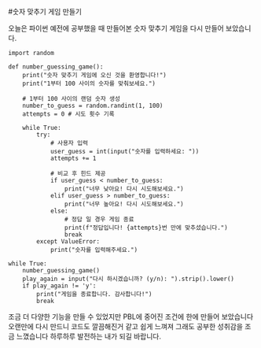 #숫자 맞추기 게임 만들기

오늘은 파이썬 예전에 공부했을 때 만들어본 숫자 맞추기 게임을 다시 만들어 보았습니다.

```
import random

def number_guessing_game():
    print("숫자 맞추기 게임에 오신 것을 환영합니다!")
    print("1부터 100 사이의 숫자를 맞춰보세요.")

    # 1부터 100 사이의 랜덤 숫자 생성
    number_to_guess = random.randint(1, 100)
    attempts = 0 # 시도 횟수 기록

    while True:
        try:
            # 사용자 입력
            user_guess = int(input("숫자를 입력하세요: "))
            attempts += 1

            # 비교 후 힌드 제공
            if user_guess < number_to_guess:
                print("너무 낮아요! 다시 시도해보세요.")
            elif user_guess > number_to_guess:
                print("너무 높아요! 다시 시도해보세요.")
            else:
                # 정답 일 경우 게임 종료
                print(f"정답입니다! {attempts}번 만에 맞추셨습니다.")
                break
        except ValueError:
            print("숫자를 입력해주세요.")

while True:
    number_guessing_game()
    play_again = input("다시 하시겠습니까? (y/n): ").strip().lower()
    if play_again != 'y':
        print("게임을 종료합니다. 감사합니다!")
        break

```

조금 더 다양한 기능을 만들 수 있었지만 PBL에 중어진 조건에 한에 만들어 보았습니다 오랜만에 다시 만드니 코드도 깔끔해진거 같고 쉽게 느껴져 그래도 공부한 성취감을 조금 느꼈습니다 하루하루 발전하는 내가 되길 바랍니다.